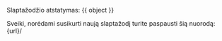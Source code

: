 Slaptažodžio atstatymas: {{ object }}

Sveiki, norėdami susikurti naują slaptažodį turite paspausti šią nuorodą: {url}/
